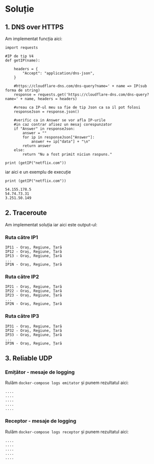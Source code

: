# Soluție

## 1. DNS over HTTPS
Am implementat funcția aici:
```
import requests

#IP de tip V4
def getIP(name):

    headers = {
        "Accept": "application/dns-json",
    }

    #https://cloudflare-dns.com/dns-query?name=' + name => IP(sub forma de string)
    response = requests.get('https://cloudflare-dns.com/dns-query?name=' + name, headers = headers)

    #vreau ca IP-ul meu sa fie de tip Json ca sa il pot folosi
    responseJson = response.json()

    #verific ca in Answer se vor afla IP-urile
    #in caz contrar afisez un mesaj corespunzator
    if "Answer" in responseJson:
        answer = ""
        for ip in responseJson["Answer"]:
            answer += ip["data"] + "\n"
        return answer
    else:
        return "Nu a fost primit niciun raspuns."

print (getIP("netflix.com"))
```
iar aici e un exemplu de execuție
```
print (getIP("netflix.com"))

54.155.178.5
54.74.73.31
3.251.50.149
```

## 2. Traceroute

Am implementat soluția iar aici este output-ul:

### Ruta către IP1
```
IP11 - Oraș, Regiune, Țară
IP12 - Oraș, Regiune, Țară
IP13 - Oraș, Regiune, Țară
...
IP1N - Oraș, Regiune, Țară
```

### Ruta către IP2
```
IP21 - Oraș, Regiune, Țară
IP22 - Oraș, Regiune, Țară
IP23 - Oraș, Regiune, Țară
...
IP2N - Oraș, Regiune, Țară
```

### Ruta către IP3
```
IP31 - Oraș, Regiune, Țară
IP32 - Oraș, Regiune, Țară
IP33 - Oraș, Regiune, Țară
...
IP3N - Oraș, Regiune, Țară
```


## 3. Reliable UDP

### Emițător - mesaje de logging
Rulăm `docker-compose logs emitator` și punem rezultatul aici:
```
....
....
....
....
....
```


### Receptor - mesaje de logging
Rulăm `docker-compose logs receptor` și punem rezultatul aici:
```
....
....
....
....
....
```
